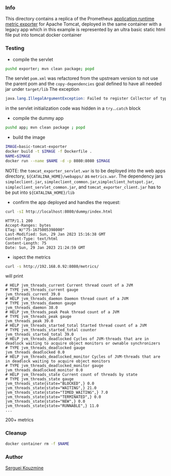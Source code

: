 ### Info

This directory contains a replica of the Prometheus [application runtime metric exporter](https://github.com/nlighten/tomcat_exporter) for Apache Tomcat, deployed in the same container with a legacy app which in this example is represented by an ultra basic static html file put into tomcat docker container

### Testing

* compile the servlet
```sh
pushd exporter; mvn clean package; popd
```
The servlet `pom.xml` was refactored from the upstream version to not use the parent pom and the `copy-dependencies` goal defined to have all needed jar under `target/lib` The exception 
```java
java.lang.IllegalArgumentException: Failed to register Collector of type ClassLoadingExports: The Collector exposes the same name multiple times: jvm_classes_loaded
```
in the servlet initialization code was hidden in a `try`...`catch` block
* compile the dummy app
```sh
pushd app; mvn clean package ; popd
```
* build the image
```sh
IMAGE=basic-tomcat-exporter
docker build -t $IMAGE -f Dockerfile .
NAME=$IMAGE	
docker run --name $NAME -d -p 8080:8080 $IMAGE
```
NOTE: the `tomcat_exporter_servlet.war` is to be deployed into the web apps directory, `${CATALINA_HOME}/webapps/` as `metrics.war`. The dependency jars `simpleclient.jar`, `simpleclient_common.jar`,`simpleclient_hotspot.jar`, `simpleclient_servlet_common.jar`, and `tomcat_exporter_client.jar` has to be put into `${CATALINA_HOME}/lib`

* confirm the app deployed and handles the request:
```sh
curl -sI http://localhost:8080/dummy/index.html
```
```text
HTTP/1.1 200
Accept-Ranges: bytes
ETag: W/"75-1675005398000"
Last-Modified: Sun, 29 Jan 2023 15:16:38 GMT
Content-Type: text/html
Content-Length: 75
Date: Sun, 29 Jan 2023 21:24:59 GMT
```
* ispect the metrics
```sh
curl -s http://192.168.0.92:8080/metrics/
```
will print
```text
# HELP jvm_threads_current Current thread count of a JVM
# TYPE jvm_threads_current gauge
jvm_threads_current 39.0
# HELP jvm_threads_daemon Daemon thread count of a JVM
# TYPE jvm_threads_daemon gauge
jvm_threads_daemon 38.0
# HELP jvm_threads_peak Peak thread count of a JVM
# TYPE jvm_threads_peak gauge
jvm_threads_peak 39.0
# HELP jvm_threads_started_total Started thread count of a JVM
# TYPE jvm_threads_started_total counter
jvm_threads_started_total 39.0
# HELP jvm_threads_deadlocked Cycles of JVM-threads that are in deadlock waiting to acquire object monitors or ownable synchronizers
# TYPE jvm_threads_deadlocked gauge
jvm_threads_deadlocked 0.0
# HELP jvm_threads_deadlocked_monitor Cycles of JVM-threads that are in deadlock waiting to acquire object monitors
# TYPE jvm_threads_deadlocked_monitor gauge
jvm_threads_deadlocked_monitor 0.0
# HELP jvm_threads_state Current count of threads by state
# TYPE jvm_threads_state gauge
jvm_threads_state{state="BLOCKED",} 0.0
jvm_threads_state{state="WAITING",} 21.0
jvm_threads_state{state="TIMED_WAITING",} 7.0
jvm_threads_state{state="TERMINATED",} 0.0
jvm_threads_state{state="NEW",} 0.0
jvm_threads_state{state="RUNNABLE",} 11.0
...
```
200+ metrics

### Cleanup
```sh
docker container rm -f $NAME
```
### Author
[Serguei Kouzmine](kouzmine_serguei@yahoo.com)


